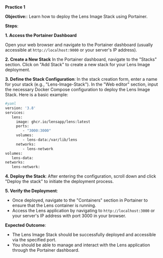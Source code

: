 
**Practice 1**

**Objective:**: Learn how to deploy the Lens Image Stack using Portainer.

**Steps**:

**1. Access the Portainer Dashboard**

Open your web browser and navigate to the Portainer dashboard (usually accessible at `http://localhost:9000` or your server's IP address).

**2. Create a New Stack**
 In the Portainer dashboard, navigate to the "Stacks" section.
 Click on "Add Stack" to create a new stack for your Lens Image deployment.

**3. Define the Stack Configuration**: 
 In the stack creation form, enter a name for your stack (e.g., "Lens-Image-Stack").
In the "Web editor" section, input the necessary Docker Compose configuration to deploy the Lens Image Stack. Here is a basic example:
```bash  
#yaml
version: '3.8' 
services: 
   lens: 
     image: ghcr.io/lensapp/lens:latest
     ports:
        - "3000:3000" 
     volumes:
        - lens-data:/var/lib/lens
     networks: 
        - lens-network 
volumes: 
   lens-data:
networks: 
   lens-network:
```
 
**4. Deploy the Stack**:
After entering the configuration, scroll down and click "Deploy the stack" to initiate the deployment process.

**5. Verify the Deployment**:
-   Once deployed, navigate to the "Containers" section in Portainer to ensure that the Lens container is running.
-   Access the Lens application by navigating to `http://localhost:3000` or your server's IP address with port 3000 in your browser.

**Expected Outcome**:  
-   The Lens Image Stack should be successfully deployed and accessible via the specified port.
-   You should be able to manage and interact with the Lens application through the Portainer dashboard.


<!--stackedit_data:
eyJoaXN0b3J5IjpbNDI5MzEzMTU4LDQ5NzgxODgxMF19
-->
